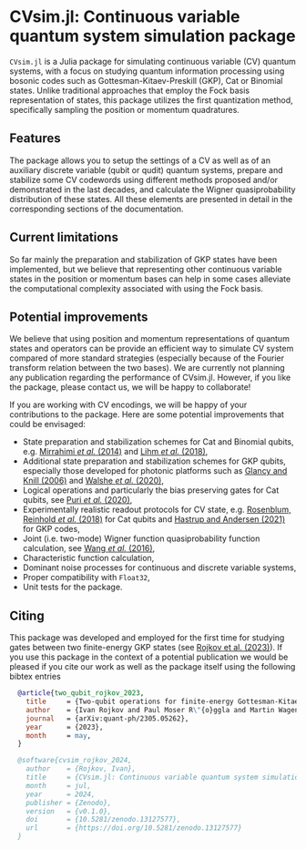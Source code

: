 # CVsim.jl: Continuous variable quantum system simulation package 

`CVsim.jl` is a Julia package for simulating continuous variable (CV) quantum systems, with a focus on studying quantum information processing using bosonic codes such as Gottesman-Kitaev-Preskill (GKP), Cat or Binomial states. Unlike traditional approaches that employ the Fock basis representation of states, this package utilizes the first quantization method, specifically sampling the position or momentum quadratures.

## Features

The package allows you to setup the settings of a CV as well as of an auxiliary discrete variable (qubit or qudit) quantum systems, prepare and stabilize some CV codewords using different methods proposed and/or demonstrated in the last decades, and calculate the Wigner quasiprobability distribution of these states. All these elements are presented in detail in the corresponding sections of the documentation.

## Current limitations

So far mainly the preparation and stabilization of GKP states have been implemented, but we believe that representing other continuous variable states in the position or momentum bases can help in some cases alleviate the computational complexity associated with using the Fock basis. 

## Potential improvements

We believe that using position and momentum representations of quantum states and operators can be provide an efficient way to simulate CV system compared of more standard strategies (especially because of the Fourier transform relation between the two bases). We are currently not planning any publication regarding the performance of CVsim.jl. However, if you like the package, please contact us, we will be happy to collaborate!

If you are working with CV encodings, we will be happy of your contributions to the package. Here are some potential improvements that could be envisaged:
- State preparation and stabilization schemes for Cat and Binomial qubits, e.g. [Mirrahimi _et al._ (2014)](https://iopscience.iop.org/article/10.1088/1367-2630/16/4/045014) and [Lihm _et al._ (2018)](https://journals.aps.org/pra/abstract/10.1103/PhysRevA.98.012317),
- Additional state preparation and stabilization schemes for GKP qubits, especially those developed for photonic platforms such as [Glancy and Knill (2006)](https://doi.org/10.1103/PhysRevA.73.012325) and [Walshe _et al._ (2020)](https://doi.org/10.1103/PhysRevA.102.062411),
- Logical operations and particularly the bias preserving gates for Cat qubits, see [Puri _et al._ (2020)](https://doi.org/10.1126/sciadv.aay5901),
- Experimentally realistic readout protocols for CV state, e.g. [Rosenblum, Reinhold _et al._ (2018)](https://doi.org/10.1126/science.aat3996) for Cat qubits and [Hastrup and Andersen (2021)](https://doi.org/10.1088/2058-9565/ac070d) for GKP codes,
- Joint (i.e. two-mode) Wigner function quasiprobability function calculation, see [Wang _et al._ (2016)](https://doi.org/10.1126/science.aaf2941),
- Characteristic function calculation,
- Dominant noise processes for continuous and discrete variable systems,
- Proper compatibility with `Float32`,
- Unit tests for the package.

## Citing

This package was developed and employed for the first time for studying gates between two finite-energy GKP states (see [Rojkov et al. (2023)](https://doi.org/10.48550/arXiv.2305.05262)). If you use this package in the context of a potential publication we would be pleased if you cite our work as well as the package itself using the following bibtex entries

```bibtex
  @article{two_qubit_rojkov_2023,
    title     = {Two-qubit operations for finite-energy Gottesman-Kitaev-Preskill encodings}, 
    author    = {Ivan Rojkov and Paul Moser R\"{o}ggla and Martin Wagener and Moritz Fontbot\'{e}-Schmidt and Stephan Welte and Jonathan Home and Florentin Reiter},
    journal   = {arXiv:quant-ph/2305.05262},
    year      = {2023},
    month     = may,
  }
```

```bibtex
  @software{cvsim_rojkov_2024,
    author    = {Rojkov, Ivan},
    title     = {CVsim.jl: Continuous variable quantum system simulation package},
    month     = jul,
    year      = 2024,
    publisher = {Zenodo},
    version   = {v0.1.0},
    doi       = {10.5281/zenodo.13127577},
    url       = {https://doi.org/10.5281/zenodo.13127577}
  }
```
